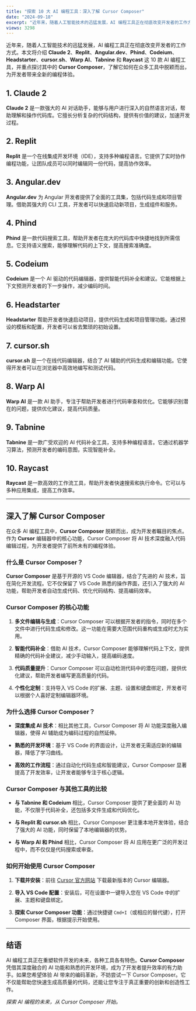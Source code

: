 ```yaml
---
title: "探索 10 大 AI 编程工具：深入了解 Cursor Composer"
date: "2024-09-18"
excerpt: "近年来，随着人工智能技术的迅猛发展，AI 编程工具正在彻底改变开发者的工作方式。10 款 AI 编程工具，并重点探讨其中的 **Cursor Composer**，了解它如何在众多工具中脱颖而出，为开发者带来全新的编程体验。"
views: 3298
---
```



近年来，随着人工智能技术的迅猛发展，AI 编程工具正在彻底改变开发者的工作方式。本文将介绍 **Claude 2**、**Replit**、**Angular.dev**、**Phind**、**Codeium**、**Headstarter**、**cursor.sh**、**Warp AI**、**Tabnine** 和 **Raycast** 这 10 款 AI 编程工具，并重点探讨其中的 **Cursor Composer**，了解它如何在众多工具中脱颖而出，为开发者带来全新的编程体验。

## 1. Claude 2

**Claude 2** 是一款强大的 AI 对话助手，能够与用户进行深入的自然语言对话，帮助理解和操作代码库。它擅长分析复杂的代码结构，提供有价值的建议，加速开发过程。

## 2. Replit

**Replit** 是一个在线集成开发环境（IDE），支持多种编程语言。它提供了实时协作编程功能，让团队成员可以同时编辑同一份代码，提高协作效率。

## 3. Angular.dev

**Angular.dev** 为 Angular 开发者提供了全面的工具集，包括代码生成和项目管理。借助其强大的 CLI 工具，开发者可以快速启动新项目，生成组件和服务。

## 4. Phind

**Phind** 是一款代码搜索工具，帮助开发者在庞大的代码库中快捷地找到所需信息。它支持语义搜索，能够理解代码的上下文，提高搜索准确度。

## 5. Codeium

**Codeium** 是一个 AI 驱动的代码编辑器，提供智能代码补全和建议。它能根据上下文预测开发者的下一步操作，减少编码时间。

## 6. Headstarter

**Headstarter** 帮助开发者快速启动项目，提供代码生成和项目管理功能。通过预设的模板和配置，开发者可以省去繁琐的初始设置。

## 7. cursor.sh

**cursor.sh** 是一个在线代码编辑器，结合了 AI 辅助的代码生成和编辑功能。它使得开发者可以在浏览器中高效地编写和测试代码。

## 8. Warp AI

**Warp AI** 是一款 AI 助手，专注于帮助开发者进行代码审查和优化。它能够识别潜在的问题，提供优化建议，提高代码质量。

## 9. Tabnine

**Tabnine** 是一款广受欢迎的 AI 代码补全工具，支持多种编程语言。它通过机器学习算法，预测开发者的编码意图，实现智能补全。

## 10. Raycast

**Raycast** 是一款高效的工作流工具，帮助开发者快速搜索和执行命令。它可以与多种应用集成，提高工作效率。

---

## 深入了解 Cursor Composer

在众多 AI 编程工具中，**Cursor Composer** 脱颖而出，成为开发者瞩目的焦点。作为 **Cursor** 编辑器中的核心功能，Cursor Composer 将 AI 技术深度融入代码编辑过程，为开发者提供了前所未有的编程体验。

### 什么是 Cursor Composer？

**Cursor Composer** 是基于开源的 VS Code 编辑器，结合了先进的 AI 技术，旨在简化开发流程。它不仅保留了 VS Code 熟悉的操作界面，还引入了强大的 AI 功能，帮助开发者自动生成代码、优化代码结构、提高编码效率。

### Cursor Composer 的核心功能

1. **多文件编辑与生成**：Cursor Composer 可以根据开发者的指令，同时在多个文件中进行代码生成和修改。这一功能在需要大范围代码重构或生成时尤为实用。

2. **智能代码补全**：借助 AI 技术，Cursor Composer 能够理解代码上下文，提供精确的代码补全建议，减少手动输入，提高编码速度。

3. **代码质量提升**：Cursor Composer 可以自动检测代码中的潜在问题，提供优化建议，帮助开发者编写更高质量的代码。

4. **个性化定制**：支持导入 VS Code 的扩展、主题、设置和键盘绑定，开发者可以根据个人喜好定制编辑器环境。

### 为什么选择 Cursor Composer？

- **深度集成 AI 技术**：相比其他工具，Cursor Composer 将 AI 功能深度融入编辑器，使得 AI 辅助成为编码过程的自然延伸。

- **熟悉的开发环境**：基于 VS Code 的界面设计，让开发者无需适应新的编辑器，降低了学习曲线。

- **高效的工作流程**：通过自动化代码生成和智能建议，Cursor Composer 显著提高了开发效率，让开发者能够专注于核心逻辑。

### Cursor Composer 与其他工具的比较

- **与 Tabnine 和 Codeium** 相比，Cursor Composer 提供了更全面的 AI 功能，不仅限于代码补全，还包括多文件生成和代码优化。

- **与 Replit 和 cursor.sh** 相比，Cursor Composer 更注重本地开发体验，结合了强大的 AI 功能，同时保留了本地编辑器的优势。

- **与 Warp AI 和 Phind** 相比，Cursor Composer 将 AI 应用在更广泛的开发过程中，而不仅仅是代码搜索或审查。

### 如何开始使用 Cursor Composer

1. **下载并安装**：前往 [Cursor 官方网站](https://www.cursor.so/) 下载最新版本的 Cursor 编辑器。

2. **导入 VS Code 配置**：安装后，可在设置中一键导入您在 VS Code 中的扩展、主题和键盘绑定。

3. **探索 Cursor Composer 功能**：通过快捷键 `Cmd+I`（或相应的替代键），打开 Composer 界面，根据提示开始使用。

---

## 结语

AI 编程工具正在重塑软件开发的未来，各种工具各有特色。**Cursor Composer** 凭借其深度融合的 AI 功能和熟悉的开发环境，成为了开发者提升效率的有力助手。如果您希望体验 AI 带来的编码革新，不妨尝试一下 Cursor Composer。它不仅能帮助您快速生成高质量的代码，还能让您专注于真正重要的创新和创造性工作。

*探索 AI 编程的未来，从 Cursor Composer 开始。*